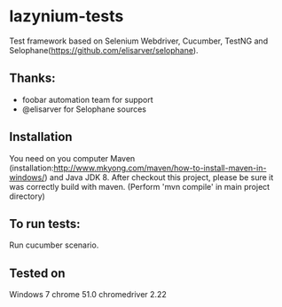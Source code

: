 # lazynium-tests

Test framework based on Selenium Webdriver, Cucumber, TestNG and Selophane(https://github.com/elisarver/selophane).

## Thanks:
- foobar automation team for support
- @elisarver for Selophane sources

## Installation

You need on you computer Maven (installation:http://www.mkyong.com/maven/how-to-install-maven-in-windows/) and Java JDK 8.
After checkout this project, please be sure it was correctly build with maven.
(Perform 'mvn compile' in main project directory)

## To run tests:

Run cucumber scenario.

## Tested on

Windows 7
chrome 51.0
chromedriver 2.22